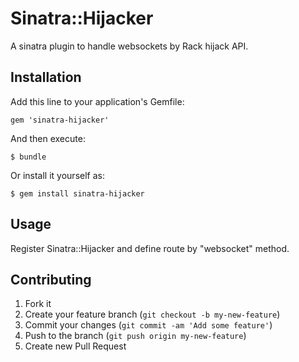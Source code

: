 # Sinatra::Hijacker

A sinatra plugin to handle websockets by Rack hijack API.

## Installation

Add this line to your application's Gemfile:

    gem 'sinatra-hijacker'

And then execute:

    $ bundle

Or install it yourself as:

    $ gem install sinatra-hijacker

## Usage

Register Sinatra::Hijacker and define route by "websocket" method.

## Contributing

1. Fork it
2. Create your feature branch (`git checkout -b my-new-feature`)
3. Commit your changes (`git commit -am 'Add some feature'`)
4. Push to the branch (`git push origin my-new-feature`)
5. Create new Pull Request
